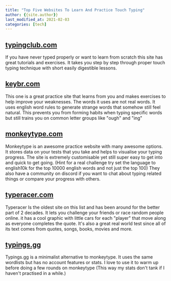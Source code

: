 ```yaml
---
title: "Top Five Websites To Learn And Practice Touch Typing"
author: {{site.author}}
last_modified_at: 2021-02-03
categories: [tech]
---
```


## [typingclub.com](https://www.typingclub.com/)

If you have never typed properly or want to learn from scratch this site has great tutorials and exercises.
It takes you step by step through proper touch typing technique with short easily digestible lessons.

## [keybr.com](https://www.keybr.com/)

This one is a great practice site that learns from you and makes exercises to help improve your weaknesses.
The words it uses are not real words.
It uses english word rules to generate strange words that somehow still feel natural.
This prevents you from forming habits when typing specific words but still trains you on common letter groups like "ough" and "ing"

## [monkeytype.com](https://monkeytype.com/)

Monkeytype is an awesome practice website with many awesome options.
It stores data on your tests that you take and helps to visualise your typing progress.
The site is extremely customisable yet still super easy to get into and quick to get going.
(Hint for a real challenge try set the language to english10k for the top 10000 english words and not just the top 100)
They also have a community on discord if you want to chat about typing related things or compare your progress with others.

## [typeracer.com](https://play.typeracer.com/)

Typeracer Is the oldest site on this list and has been around for the better part of 2 decades.
It lets you challenge your friends or race random people online.
it has a cool graphic with little cars for each "player" that move along as everyone completes the quote.
It's also a great real world test since all of its text comes from quotes, songs, books, movies and more.

## [typings.gg](http://typings.gg)

Typings.gg is a minimalist alternative to monkeytype.
It uses the same wordlists but has no account features or stats.
I love to use it to warm up before doing a few rounds on monkeytype (This way my stats don't tank if I haven't practised in a while.)
